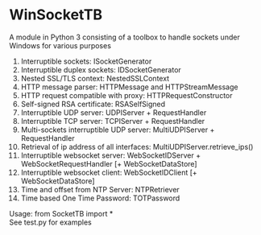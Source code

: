 # WinSocketTB
A module in Python 3 consisting of a toolbox to handle sockets under Windows for various purposes

1. Interruptible sockets: ISocketGenerator
2. Interruptible duplex sockets: IDSocketGenerator
3. Nested SSL/TLS context: NestedSSLContext
4. HTTP message parser: HTTPMessage and HTTPStreamMessage
5. HTTP request compatible with proxy: HTTPRequestConstructor
6. Self-signed RSA certificate: RSASelfSigned
7. Interruptible UDP server: UDPIServer + RequestHandler
8. Interruptible TCP server: TCPIServer + RequestHandler
9. Multi-sockets interruptible UDP server: MultiUDPIServer + RequestHandler
10. Retrieval of ip address of all interfaces: MultiUDPIServer.retrieve_ips()
11. Interruptible websocket server: WebSocketIDServer + WebSocketRequestHandler [+ WebSocketDataStore]
12. Interruptible websocket client: WebSocketIDClient [+ WebSocketDataStore]
13. Time and offset from NTP Server: NTPRetriever
14. Time based One Time Password: TOTPassword

Usage: from SocketTB import *  
See test.py for examples
